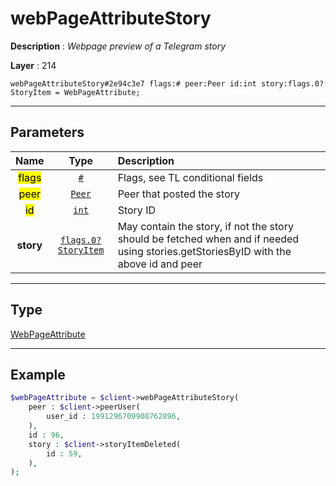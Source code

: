 # webPageAttributeStory

**Description** : *Webpage preview of a Telegram story*

**Layer** : 214

```tl
webPageAttributeStory#2e94c3e7 flags:# peer:Peer id:int story:flags.0?StoryItem = WebPageAttribute;
```

---

## Parameters

| Name | Type | Description |
| :---: | :---: | :--- |
| <mark>flags</mark> | [`#`](type/#) | Flags, see TL conditional fields |
| <mark>peer</mark> | [`Peer`](type/Peer) | Peer that posted the story |
| <mark>id</mark> | [`int`](type/int) | Story ID |
| **story** | [`flags.0?StoryItem`](type/StoryItem) | May contain the story, if not the story should be fetched when and if needed using stories.getStoriesByID with the above id and peer |

---

## Type

[WebPageAttribute](type/WebPageAttribute)

---

## Example

```php
$webPageAttribute = $client->webPageAttributeStory(
	peer : $client->peerUser(
		user_id : 1991296709908762896,
	),
	id : 96,
	story : $client->storyItemDeleted(
		id : 59,
	),
);
```